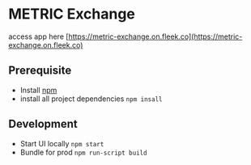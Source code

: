 # METRIC Exchange

access app here [https://metric-exchange.on.fleek.co](https://metric-exchange.on.fleek.co)

## Prerequisite

- Install [npm](https://www.npmjs.com/get-npm)
- install all project dependencies `npm insall`

## Development

- Start UI locally `npm start`
- Bundle for prod `npm run-script build`
